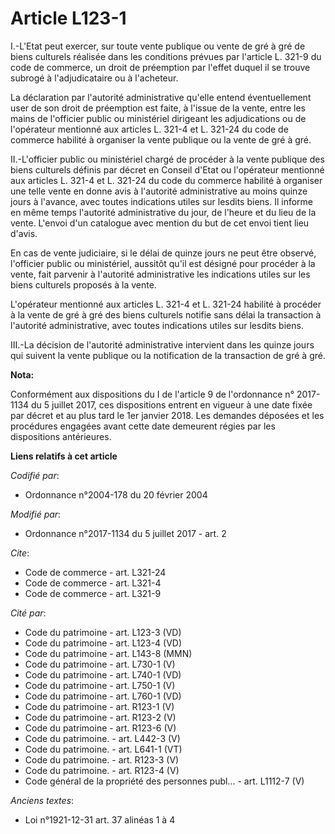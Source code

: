 # Article L123-1

I.-L'Etat peut exercer, sur toute vente publique ou vente de gré à gré de biens culturels réalisée dans les conditions
prévues par l'article L. 321-9 du code de commerce, un droit de préemption par l'effet duquel il se trouve subrogé à
l'adjudicataire ou à l'acheteur. 

La déclaration par l'autorité administrative qu'elle entend éventuellement user de son droit de préemption est faite, à
l'issue de la vente, entre les mains de l'officier public ou ministériel dirigeant les adjudications ou de l'opérateur
mentionné aux articles L. 321-4 et L. 321-24 du code de commerce habilité à organiser la vente publique ou la vente de gré à
gré. 

II.-L'officier public ou ministériel chargé de procéder à la vente publique des biens culturels définis par décret en Conseil
d'Etat ou l'opérateur mentionné aux articles L. 321-4 et L. 321-24 du code du commerce habilité à organiser une telle vente
en donne avis à l'autorité administrative au moins quinze jours à l'avance, avec toutes indications utiles sur lesdits biens.
Il informe en même temps l'autorité administrative du jour, de l'heure et du lieu de la vente. L'envoi d'un catalogue avec
mention du but de cet envoi tient lieu d'avis. 

En cas de vente judiciaire, si le délai de quinze jours ne peut être observé, l'officier public ou ministériel, aussitôt
qu'il est désigné pour procéder à la vente, fait parvenir à l'autorité administrative les indications utiles sur les biens
culturels proposés à la vente. 

L'opérateur mentionné aux articles L. 321-4 et L. 321-24 habilité à procéder à la vente de gré à gré des biens culturels
notifie sans délai la transaction à l'autorité administrative, avec toutes indications utiles sur lesdits biens. 

III.-La décision de l'autorité administrative intervient dans les quinze jours qui suivent la vente publique ou la
notification de la transaction de gré à gré.

**Nota:**

Conformément aux dispositions du I de l'article 9 de l'ordonnance n° 2017-1134 du 5 juillet 2017, ces dispositions entrent en
vigueur à une date fixée par décret et au plus tard le 1er janvier 2018. Les demandes déposées et les procédures engagées
avant cette date demeurent régies par les dispositions antérieures.

**Liens relatifs à cet article**

_Codifié par_:

  - Ordonnance n°2004-178 du 20 février 2004

_Modifié par_:

  - Ordonnance n°2017-1134 du 5 juillet 2017 - art. 2

_Cite_:

  - Code de commerce - art. L321-24
  - Code de commerce - art. L321-4
  - Code de commerce - art. L321-9

_Cité par_:

  - Code du patrimoine - art. L123-3 (VD)
  - Code du patrimoine - art. L123-4 (VD)
  - Code du patrimoine - art. L143-8 (MMN)
  - Code du patrimoine - art. L730-1 (V)
  - Code du patrimoine - art. L740-1 (VD)
  - Code du patrimoine - art. L750-1 (V)
  - Code du patrimoine - art. L760-1 (VD)
  - Code du patrimoine - art. R123-1 (V)
  - Code du patrimoine - art. R123-2 (V)
  - Code du patrimoine - art. R123-6 (V)
  - Code du patrimoine. - art. L442-3 (V)
  - Code du patrimoine. - art. L641-1 (VT)
  - Code du patrimoine. - art. R123-3 (V)
  - Code du patrimoine. - art. R123-4 (V)
  - Code général de la propriété des personnes publ... - art. L1112-7 (V)

_Anciens textes_:

  - Loi n°1921-12-31 art. 37 alinéas 1 à 4
